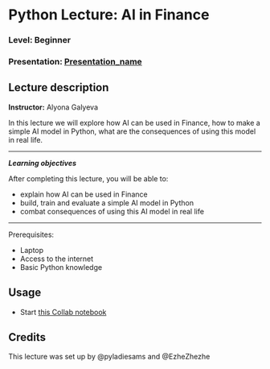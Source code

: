
# Python Lecture: AI in Finance
### Level: Beginner
### Presentation: [Presentation_name](presentation_ai_in_finance.pptx)

## Lecture description
**Instructor:** Alyona Galyeva

In this lecture we will explore how AI can be used in Finance, how to make a simple AI model in Python, what are the consequences of using this model in real life.


---


***Learning objectives***

After completing this lecture, you will be able to:

* explain how AI can be used in Finance
* build, train and evaluate a simple AI model in Python
* combat consequences of using this AI model in real life


---


Prerequisites:
* Laptop
* Access to the internet
* Basic Python knowledge

## Usage
* Start [this Collab notebook]()

## Credits
This lecture was set up by @pyladiesams and @EzheZhezhe

